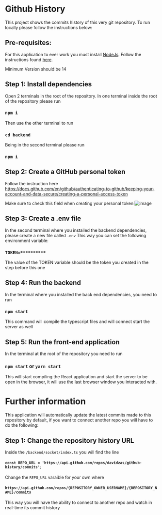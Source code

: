 # Github History

This project shows the commits history of this very git repository. To run locally please follow the instructions below:

## Pre-requisites:

For this application to ever work you must install [NodeJs](https://nodejs.org/es/). Follow the instructions found [here](https://nodejs.org/es/download/).

Minimum Version should be 14


## Step 1: Install dependencies

Open 2 terminals in the root of the repository. In one terminal inside the root of the repository please run 

### `npm i` 

Then use the other terminal to run 

### `cd backend`

Being in the second terminal please run 

### `npm i`

## Step 2: Create a GitHub personal token

Follow the instruction here https://docs.github.com/en/github/authenticating-to-github/keeping-your-account-and-data-secure/creating-a-personal-access-token 

Make sure to check this field when creating your personal token
![image](https://user-images.githubusercontent.com/5615224/119268331-1378ea00-bbb8-11eb-858a-1cfc9fb12d16.png)


## Step 3: Create a .env file

In the second terminal where you installed the backend dependencies, please create a new file called `.env` This way you can set the following environment variable:

### `TOKEN=**********`

The value of the TOKEN variable should be the token you created in the step before this one

## Step 4: Run the backend

In the terminal where you installed the back end dependencies, you need to run 

### `npm start`

This command will compile the typescript files and will connect start the server as well

## Step 5: Run the front-end application

In the terminal at the root of the repository you need to run 

### `npm start` or `yarn start`

This will start compiling the React application and start the server to be open in the browser, it will use the last browser window you interacted with.

# Further information

This application will automatically update the latest commits made to this repository by default, if you want to connect another repo you will have to do the following:

## Step 1: Change the repository history URL

Inside the `/backend/socket/index.ts` you will find the line 
#### `const REPO_URL = 'https://api.github.com/repos/davidzas/github-history/commits';`

Change the `REPO_URL` varaible for your own where 
#### `https://api.github.com/repos/{REPOSITORY_OWNER_USERNAME}/{REPOSITORY_NAME}/commits`

This way you will have the ability to connect to another repo and watch in real-time its commit history
